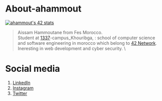 # About-ahammout

[![ahammout's 42 stats](https://badge.mediaplus.ma/binary/ahammout)](https://github.com/oakoudad/badge42)

>   Aissam Hammoutane from Fes Morocco. \
>   Student at [1337](1337.ma)-campus_Khouribga, : school of computer science and software engineering in morocco which belong to [42 Network](42.fr).\
>   Ineresting in web development and cyber security. \

# Social media

<ol>
  <li> <a href ="https://www.linkedin.com/in/aissam-hammoutane-9968341b8/">LinkedIn</a></li>
  <li> <a href ="https://www.instagram.com/aissam_hammoutane/?hl=en">Instagram</a></li>
  <li> <a href ="https://twitter.com/Archer_4l554lYl">Twitter</a></li>
</ol>
